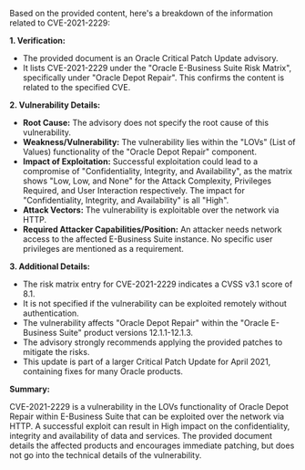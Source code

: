 Based on the provided content, here's a breakdown of the information related to CVE-2021-2229:

**1. Verification:**

   - The provided document is an Oracle Critical Patch Update advisory.
   - It lists CVE-2021-2229 under the "Oracle E-Business Suite Risk Matrix", specifically under "Oracle Depot Repair". This confirms the content is related to the specified CVE.

**2. Vulnerability Details:**

   - **Root Cause:** The advisory does not specify the root cause of this vulnerability.
   - **Weakness/Vulnerability:** The vulnerability lies within the "LOVs" (List of Values) functionality of the "Oracle Depot Repair" component.
   - **Impact of Exploitation:**  Successful exploitation could lead to a compromise of "Confidentiality, Integrity, and Availability", as the matrix shows "Low, Low, and None" for the Attack Complexity, Privileges Required, and User Interaction respectively.  The impact for "Confidentiality, Integrity, and Availability" is all "High".
   - **Attack Vectors:** The vulnerability is exploitable over the network via HTTP.
   - **Required Attacker Capabilities/Position:** An attacker needs network access to the affected E-Business Suite instance. No specific user privileges are mentioned as a requirement.

**3. Additional Details:**

   - The risk matrix entry for CVE-2021-2229 indicates a CVSS v3.1 score of 8.1.
   - It is not specified if the vulnerability can be exploited remotely without authentication.
   - The vulnerability affects "Oracle Depot Repair" within the "Oracle E-Business Suite" product versions 12.1.1-12.1.3.
   - The advisory strongly recommends applying the provided patches to mitigate the risks.
   - This update is part of a larger Critical Patch Update for April 2021, containing fixes for many Oracle products.

**Summary:**

CVE-2021-2229 is a vulnerability in the LOVs functionality of Oracle Depot Repair within E-Business Suite that can be exploited over the network via HTTP. A successful exploit can result in High impact on the confidentiality, integrity and availability of data and services. The provided document details the affected products and encourages immediate patching, but does not go into the technical details of the vulnerability.